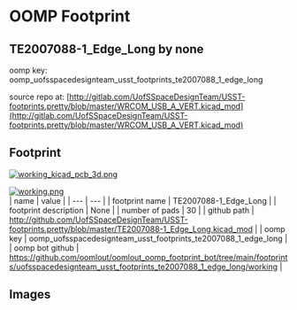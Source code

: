 # OOMP Footprint  
## TE2007088-1_Edge_Long  by none  
  
oomp key: oomp_uofsspacedesignteam_usst_footprints_te2007088_1_edge_long  
  
source repo at: [http://gitlab.com/UofSSpaceDesignTeam/USST-footprints.pretty/blob/master/WRCOM_USB_A_VERT.kicad_mod](http://gitlab.com/UofSSpaceDesignTeam/USST-footprints.pretty/blob/master/WRCOM_USB_A_VERT.kicad_mod)  
## Footprint  
  
[![working_kicad_pcb_3d.png](working_kicad_pcb_3d_600.png)](working_kicad_pcb_3d.png)  
  
[![working.png](working_600.png)](working.png)  
| name | value | 
| --- | --- | 
| footprint name | TE2007088-1_Edge_Long | 
| footprint description | None | 
| number of pads | 30 | 
| github path | http://github.com/UofSSpaceDesignTeam/USST-footprints.pretty/blob/master/TE2007088-1_Edge_Long.kicad_mod | 
| oomp key | oomp_uofsspacedesignteam_usst_footprints_te2007088_1_edge_long | 
| oomp bot github | https://github.com/oomlout/oomlout_oomp_footprint_bot/tree/main/footprints/uofsspacedesignteam_usst_footprints_te2007088_1_edge_long/working | 
## Images  
